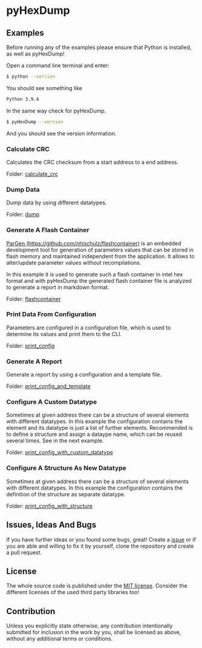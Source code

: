 # pyHexDump <!-- omit in toc -->

## Examples

Before running any of the examples please ensure that Python is installed, as well as pyHexDump!

Open a command line terminal and enter:

```bash
$ python --version
```

You should see something like

```bash
Python 3.9.4
```

In the same way check for pyHexDump.

```bash
$ pyHexDump --version
```

And you should see the version information.

### Calculate CRC

Calculates the CRC checksum from a start address to a end address.

Folder: [calculate_crc](./calculate_crc/)

### Dump Data

Dump data by using different datatypes.

Folder: [dump](./dump/)

### Generate A Flash Container

[ParGen (https://github.com/nhjschulz/flashcontainer)](https://github.com/nhjschulz/flashcontainer) is an embedded development tool for generation of parameters values that can be stored in flash memory and maintained independent from the application. It allows to alter/update parameter values without recompilations.

In this example it is used to generate such a flash container in intel hex format and with pyHexDump the generated flash container file is analyzed to generate a report in markdown format.

Folder: [flashcontainer](./flashcontainer/)

### Print Data From Configuration

Parameters are configured in a configuration file, which is used to determine its values and print them to the CLI.

Folder: [print_config](./print_config/)

### Generate A Report

Generate a report by using a configuration and a template file.

Folder: [print_config_and_template](./print_config_and_template/)

### Configure A Custom Datatype

Sometimes at given address there can be a structure of several elements with different datatypes. In this example the configuration contains the element and its datatype is just a list of further elements. Recommended is to define a structure and assign a dataype name, which can be reused several times. See in the next example.

Folder: [print_config_with_custom_datatype](./print_config_with_custom_datatype/)

### Configure A Structure As New Datatype

Sometimes at given address there can be a structure of several elements with different datatypes. In this example the configuration contains the definition of the structure as separate datatype.

Folder: [print_config_with_structure](./print_config_with_structure/)

## Issues, Ideas And Bugs

If you have further ideas or you found some bugs, great! Create a [issue](https://github.com/BlueAndi/pyHexDump/issues) or if you are able and willing to fix it by yourself, clone the repository and create a pull request.

## License

The whole source code is published under the [MIT license](http://choosealicense.com/licenses/mit/).
Consider the different licenses of the used third party libraries too!

## Contribution

Unless you explicitly state otherwise, any contribution intentionally submitted for inclusion in the work by you, shall be licensed as above, without any additional terms or conditions.
